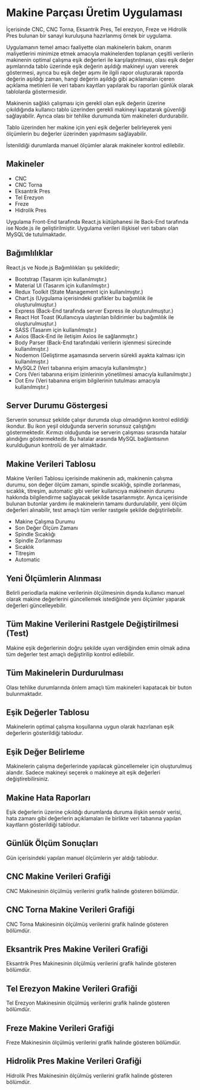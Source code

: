 # Makine Parçası Üretim Uygulaması
İçerisinde CNC, CNC Torna, Eksantrik Pres, Tel erezyon, Freze ve Hidrolik Pres bulunan bir sanayi kuruluşuna hazırlanmış örnek bir uygulama.

Uygulamanın temel amacı faaliyette olan makinelerin bakım, onarım maliyetlerini minimize etmek amacıyla makinelerden toplanan çeşitli verilerin makinenin optimal çalışma eşik değerleri ile karşılaştırılması, olası eşik değer aşımlarında tablo üzerinde eşik değerin aşıldığı makineyi uyarı vererek göstermesi, ayrıca bu eşik değer aşımı ile ilgili rapor oluşturarak raporda değerin aşıldığı zaman, hangi değerin aşıldığı gibi açıklamaları içeren açıklama metinleri ile veri tabanı kayıtları yapılarak bu raporları günlük olarak tablolarda göstermesidir. 

Makinenin sağlıklı çalışması için gerekli olan eşik değerin üzerine çıkıldığında kullanıcı tablo üzerinden gerekli makineyi kapatarak güvenliği sağlayabilir. Ayrıca olası bir tehlike durumunda tüm makineleri durdurabilir.

Tablo üzerinden her makine için yeni eşik değerler belirleyerek yeni ölçümlerin bu değerler üzerinden yapılmasını sağlayabilir. 

İstenildiği durumlarda manuel ölçümler alarak makineler kontrol edilebilir.

## Makineler
- CNC
- CNC Torna
- Eksantrik Pres
- Tel Erezyon
- Freze
- Hidrolik Pres

Uygulama Front-End tarafında React.js kütüphanesi ile Back-End tarafında ise Node.js ile geliştirilmiştir.
Uygulama verileri ilişkisel veri tabanı olan MySQL'de tutulmaktadır.

## Bağımlılıklar
React.js ve Node.js Bağımlılıkları şu şekildedir;
- Bootstrap (Tasarım için kullanılmıştır.)
- Material UI (Tasarım için kullanılmıştır.)
- Redux Toolkit (State Management için kullanılmıştır.)
- Chart.js (Uygulama içerisindeki grafikler bu bağımlılık ile oluşturulmuştur.)
- Express (Back-End tarafında server Express ile oluşturulmuştur.)
- React Hot Toast (Kullanıcıya ulaştırılan bildirimler bu bağımlılık ile oluşturulmuştur.)
- SASS (Tasarım için kullanılmıştır.)
- Axios (Back-End ile iletişim Axios ile sağlanmıştır.)
- Body Parser (Back-End tarafındaki verilerin işlenmesi sürecinde kullanılmıştır.)
- Nodemon (Geliştirme aşamasında serverin sürekli ayakta kalması için kullanılmıştır.)
- MySQL2 (Veri tabanına erişim amacıyla kullanılmıştır.)
- Cors  (Veri tabanına erişim izinlerinin yönetilmesi amacıyla kullanılmıştır.)
- Dot Env  (Veri tabanına erişim bilgilerinin tutulması amacıyla kullanılmıştır.)


## Server Durumu Göstergesi
Serverin sorunsuz şekilde çalışır durumda olup olmadığının kontrol edildiği ikondur. Bu ikon yeşil olduğunda serverin sorunsuz çalıştığını göstermektedir. Kırmızı olduğunda ise serverin çalışması sırasında hatalar alındığını göstermektedir. Bu hatalar arasında MySQL bağlantısının kurulduğunun kontrolü de yer almaktadır.

## Makine Verileri Tablosu
Makine Verileri Tablosu içerisinde makinenin adı, makinenin çalışma durumu, son değer ölçüm zamanı, spindle sıcaklığı, spindle zorlanması, sıcaklık, titreşim, automatic gibi veriler kullanıcıya makinenin durumu hakkında bilgilendirme sağlayacak şekilde tasarlanmıştır. Ayrıca içerisinde bulunan butonlar yardımı ile makinelerin tamamı durdurulabilir, yeni ölçüm değerleri alınabilir, test amaçlı tüm veriler rastgele şekilde değiştirilebilir.

- Makine Çalışma Durumu
- Son Değer Ölçüm Zamanı
- Spindle Sıcaklığı
- Spindle Zorlanması
- Sıcaklık
- Titreşim
- Automatic

## Yeni Ölçümlerin Alınması
Belirli periodlarla makine verilerinin ölçülmesinin dışında kullanıcı manuel olarak makine değerlerini güncellemek istediğinde yeni ölçümler yaparak değerleri güncelleyebilir.

## Tüm Makine Verilerini Rastgele Değiştirilmesi (Test)
Makine eşik değerlerinin doğru şekilde uyarı verdiğinden emin olmak adına tüm değerler test amaçlı değiştirilip kontrol edilebilir.

## Tüm Makinelerin Durdurulması
Olası tehlike durumlarında önlem amaçlı tüm makineleri kapatacak bir buton bulunmaktadır.

## Eşik Değerler Tablosu
Makinelerin optimal çalışma koşullarına uygun olarak hazırlanan eşik değerlerin gösterildiği tablodur.

## Eşik Değer Belirleme
Makinelerin çalışma değerlerinde yapılacak güncellemeler için oluşturulmuş alandır. Sadece makineyi seçerek o makineye ait eşik değerleri değiştirebilirsiniz.

## Makine Hata Raporları
Eşik değerlerin üzerine çıkıldığı durumlarda duruma ilişkin sensör verisi, hata zamanı gibi değerlerin açıklamaları ile birlikte veri tabanına yapılan kayıtların gösterildiği tablodur.

## Günlük Ölçüm Sonuçları
Gün içerisindeki yapılan manuel ölçümlerin yer aldığı tablodur.

## CNC Makine Verileri Grafiği
CNC Makinesinin ölçülmüş verilerini grafik halinde gösteren bölümdür.

## CNC Torna Makine Verileri Grafiği
CNC Torna Makinesinin ölçülmüş verilerini grafik halinde gösteren bölümdür.
## Eksantrik Pres Makine Verileri Grafiği
Eksantrik Pres Makinesinin ölçülmüş verilerini grafik halinde gösteren bölümdür.
## Tel Erezyon Makine Verileri Grafiği
Tel Erezyon Makinesinin ölçülmüş verilerini grafik halinde gösteren bölümdür.
## Freze Makine Verileri Grafiği
Freze Makinesinin ölçülmüş verilerini grafik halinde gösteren bölümdür.
## Hidrolik Pres Makine Verileri Grafiği
Hidrolik Pres Makinesinin ölçülmüş verilerini grafik halinde gösteren bölümdür.

